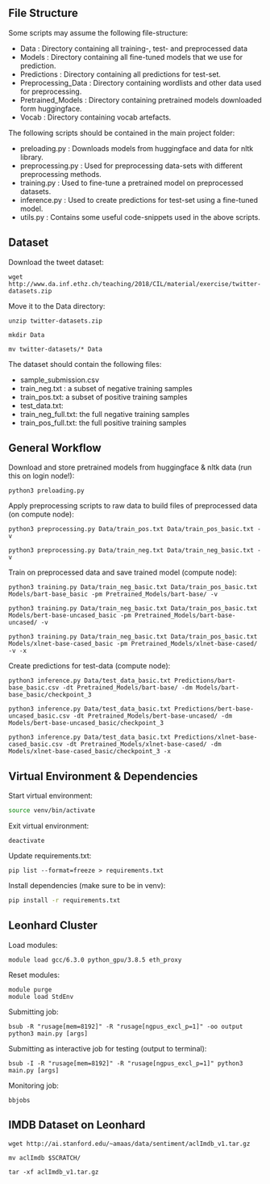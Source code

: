 ## File Structure
Some scripts may assume the following file-structure:
- Data : Directory containing all training-, test- and preprocessed data
- Models : Directory containing all fine-tuned models that we use for prediction.
- Predictions : Directory containing all predictions for test-set.
- Preprocessing_Data : Directory containing wordlists and other data used for preprocessing.
- Pretrained_Models : Directory containing pretrained models downloaded form huggingface.
- Vocab : Directory containing vocab artefacts.

The following scripts should be contained in the main project folder:
- preloading.py : Downloads models from huggingface and data for nltk library.
- preprocessing.py : Used for preprocessing data-sets with different preprocessing methods.
- training.py : Used to fine-tune a pretrained model on preprocessed datasets.
- inference.py : Used to create predictions for test-set using a fine-tuned model.
- utils.py : Contains some useful code-snippets used in the above scripts.


## Dataset

Download the tweet dataset:
```
wget http://www.da.inf.ethz.ch/teaching/2018/CIL/material/exercise/twitter-datasets.zip
```
Move it to the Data directory:
```
unzip twitter-datasets.zip

mkdir Data

mv twitter-datasets/* Data
```
The dataset should contain the following files:
- sample_submission.csv
- train_neg.txt :  a subset of negative training samples
- train_pos.txt: a subset of positive training samples
- test_data.txt:
- train_neg_full.txt: the full negative training samples
- train_pos_full.txt: the full positive training samples

## General Workflow

Download and store pretrained models from huggingface & nltk data (run this on login node!):
```
python3 preloading.py
```
Apply preprocessing scripts to raw data to build files of preprocessed data (on compute node):
```
python3 preprocessing.py Data/train_pos.txt Data/train_pos_basic.txt -v

python3 preprocessing.py Data/train_neg.txt Data/train_neg_basic.txt -v
```
Train on preprocessed data and save trained model (compute node):
```
python3 training.py Data/train_neg_basic.txt Data/train_pos_basic.txt Models/bart-base_basic -pm Pretrained_Models/bart-base/ -v

python3 training.py Data/train_neg_basic.txt Data/train_pos_basic.txt Models/bert-base-uncased_basic -pm Pretrained_Models/bart-base-uncased/ -v

python3 training.py Data/train_neg_basic.txt Data/train_pos_basic.txt Models/xlnet-base-cased_basic -pm Pretrained_Models/xlnet-base-cased/ -v -x
```
Create predictions for test-data (compute node):
```
python3 inference.py Data/test_data_basic.txt Predictions/bart-base_basic.csv -dt Pretrained_Models/bart-base/ -dm Models/bart-base_basic/checkpoint_3 

python3 inference.py Data/test_data_basic.txt Predictions/bert-base-uncased_basic.csv -dt Pretrained_Models/bert-base-uncased/ -dm Models/bert-base-uncased_basic/checkpoint_3 

python3 inference.py Data/test_data_basic.txt Predictions/xlnet-base-cased_basic.csv -dt Pretrained_Models/xlnet-base-cased/ -dm Models/xlnet-base-cased_basic/checkpoint_3 -x
```

## Virtual Environment & Dependencies

Start virtual environment:
```bash
source venv/bin/activate
```

Exit virtual environment:
```
deactivate
```
Update requirements.txt:
```
pip list --format=freeze > requirements.txt
```
Install dependencies (make sure to be in venv):
```bash
pip install -r requirements.txt
```

## Leonhard Cluster

Load modules:
```
module load gcc/6.3.0 python_gpu/3.8.5 eth_proxy
```
Reset modules:
```
module purge
module load StdEnv
```
Submitting job:
```
bsub -R "rusage[mem=8192]" -R "rusage[ngpus_excl_p=1]" -oo output python3 main.py [args]
```
Submitting as interactive job for testing (output to terminal):
```
bsub -I -R "rusage[mem=8192]" -R "rusage[ngpus_excl_p=1]" python3 main.py [args]
```
Monitoring job:
```
bbjobs
```

## IMDB Dataset on Leonhard
```
wget http://ai.stanford.edu/~amaas/data/sentiment/aclImdb_v1.tar.gz

mv aclImdb $SCRATCH/

tar -xf aclImdb_v1.tar.gz
```
